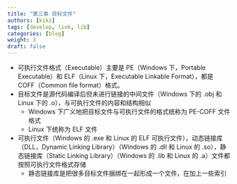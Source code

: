 ```yaml
---
title: "第三章 目标文件"
authors: [kiki]
tags: [develop, link, lib]
categories: [blog]
weight: 3
draft: false
---
```


- 可执行文件格式（Executable）主要是 PE（Windows 下，Portable Executable）和 ELF（Linux 下，Executable Linkable Format），都是 COFF（Common file format）格式。
- 目标文件是源代码编译后但未进行链接的中间文件（Windows 下的 .obj 和 Linux 下的 .o），与可执行文件的内容和结构相似
  - Windows 下广义地把目标文件与可执行文件的格式统称为 PE-COFF 文件格式
  - Linux 下统称为 ELF 文件
- 可执行文件（Windows 的 .exe 和 Linux 的 ELF 可执行文件），动态链接库（DLL，Dynamic Linking Library）（Windows 的 .dll 和 Linux 的 .so），静态链接库（Static Linking Library）（Windows 的 .lib 和 Linux 的 .a）文件都按照可执行文件格式存储
  - 静态链接库是把很多目标文件捆绑在一起形成一个文件，在加上一些索引
